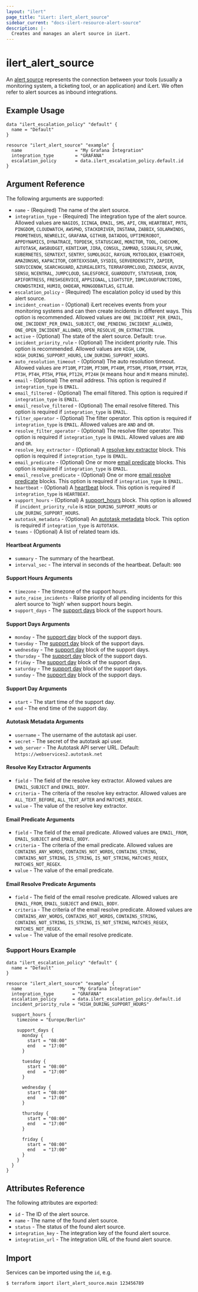 ```yaml
---
layout: "ilert"
page_title: "iLert: ilert_alert_source"
sidebar_current: "docs-ilert-resource-alert-source"
description: |-
  Creates and manages an alert source in iLert.
---
```


# ilert_alert_source

An [alert source](https://api.ilert.com/api-docs/#tag/Alert-Sources) represents the connection between your tools (usually a monitoring system, a ticketing tool, or an application) and iLert. We often refer to alert sources as inbound integrations.

## Example Usage

```hcl
data "ilert_escalation_policy" "default" {
  name = "Default"
}

resource "ilert_alert_source" "example" {
  name                    = "My Grafana Integration"
  integration_type        = "GRAFANA"
  escalation_policy       = data.ilert_escalation_policy.default.id
}
```

## Argument Reference

The following arguments are supported:

- `name` - (Required) The name of the alert source.
- `integration_type` - (Required) The integration type of the alert source. Allowed values are `NAGIOS`, `ICINGA`, `EMAIL`, `SMS`, `API`, `CRN`, `HEARTBEAT`, `PRTG`, `PINGDOM`, `CLOUDWATCH`, `AWSPHD`, `STACKDRIVER`, `INSTANA`, `ZABBIX`, `SOLARWINDS`, `PROMETHEUS`, `NEWRELIC`, `GRAFANA`, `GITHUB`, `DATADOG`, `UPTIMEROBOT`, `APPDYNAMICS`, `DYNATRACE`, `TOPDESK`, `STATUSCAKE`, `MONITOR`, `TOOL`, `CHECKMK`, `AUTOTASK`, `AWSBUDGET`, `KENTIXAM`, `JIRA`, `CONSUL`, `ZAMMAD`, `SIGNALFX`, `SPLUNK`, `KUBERNETES`, `SEMATEXT`, `SENTRY`, `SUMOLOGIC`, `RAYGUN`, `MXTOOLBOX`, `ESWATCHER`, `AMAZONSNS`, `KAPACITOR`, `CORTEXXSOAR`, `SYSDIG`, `SERVERDENSITY`, `ZAPIER`, `SERVICENOW`, `SEARCHGUARD`, `AZUREALERTS`, `TERRAFORMCLOUD`, `ZENDESK`, `AUVIK`, `SENSU`, `NCENTRAL`, `JUMPCLOUD`, `SALESFORCE`, `GUARDDUTY`, `STATUSHUB`, `IXON`, `APIFORTRESS`, `FRESHSERVICE`, `APPSIGNAL`, `LIGHTSTEP`, `IBMCLOUDFUNCTIONS`, `CROWDSTRIKE`, `HUMIO`, `OHDEAR`, `MONGODBATLAS`, `GITLAB`.
- `escalation_policy` - (Required) The escalation policy id used by this alert source.
- `incident_creation` - (Optional) iLert receives events from your monitoring systems and can then create incidents in different ways. This option is recommended. Allowed values are `ONE_INCIDENT_PER_EMAIL`, `ONE_INCIDENT_PER_EMAIL_SUBJECT`, `ONE_PENDING_INCIDENT_ALLOWED`, `ONE_OPEN_INCIDENT_ALLOWED`, `OPEN_RESOLVE_ON_EXTRACTION`.
- `active` - (Optional) The state of the alert source. Default: `true`.
- `incident_priority_rule` - (Optional) The incident priority rule. This option is recommended. Allowed values are `HIGH`, `LOW`, `HIGH_DURING_SUPPORT_HOURS`, `LOW_DURING_SUPPORT_HOURS`.
- `auto_resolution_timeout` - (Optional) The auto resolution timeout. Allowed values are `PT10M`, `PT20M`, `PT30M`, `PT40M`, `PT50M`, `PT60M`, `PT90M`, `PT2H`, `PT3H`, `PT4H`, `PT5H`, `PT6H`, `PT12H`, `PT24H` (`H` means hour and `M` means minute).
- `email` - (Optional) The email address. This option is required if `integration_type` is `EMAIL`.
- `email_filtered` - (Optional) The email filtered. This option is required if `integration_type` is `EMAIL`.
- `email_resolve_filtered` - (Optional) The email resolve filtered. This option is required if `integration_type` is `EMAIL`.
- `filter_operator` - (Optional) The filter operator. This option is required if `integration_type` is `EMAIL`. Allowed values are `AND` and `OR`.
- `resolve_filter_operator` - (Optional) The resolve filter operator. This option is required if `integration_type` is `EMAIL`. Allowed values are `AND` and `OR`.
- `resolve_key_extractor` - (Optional) A [resolve key extractor](#resolve-key-extractor-arguments) block. This option is required if `integration_type` is `EMAIL`.
- `email_predicate` - (Optional) One or more [email predicate](#email-predicate-arguments) blocks. This option is required if `integration_type` is `EMAIL`.
- `email_resolve_predicate` - (Optional) One or more [email resolve predicate](#email-resolve-predicate-arguments) blocks. This option is required if `integration_type` is `EMAIL`.
- `heartbeat` - (Optional) A [heartbeat](#heartbeat-arguments) block. This option is required if `integration_type` is `HEARTBEAT`.
- `support_hours` - (Optional) A [support_hours](#support-hours-arguments) block. This option is allowed if `incident_priority_rule` is `HIGH_DURING_SUPPORT_HOURS` or `LOW_DURING_SUPPORT_HOURS`.
- `autotask_metadata` - (Optional) An [autotask metadata](#autotask-metadata-arguments) block. This option is required if `integration_type` is `AUTOTASK`.
- `teams` - (Optional) A list of related team ids.

#### Heartbeat Arguments

- `summary` - The summary of the heartbeat.
- `interval_sec` - The interval in seconds of the heartbeat. Default: `900`

#### Support Hours Arguments

- `timezone` - The timezone of the support hours.
- `auto_raise_incidents` - Raise priority of all pending incidents for this alert source to 'high' when support hours begin.
- `support_days` - The [support days](#support-days-arguments) block of the support hours.

#### Support Days Arguments

- `monday` - The [support day](#support-day-arguments) block of the support days.
- `tuesday` - The [support day](#support-day-arguments) block of the support days.
- `wednesday` - The [support day](#support-day-arguments) block of the support days.
- `thursday` - The [support day](#support-day-arguments) block of the support days.
- `friday` - The [support day](#support-day-arguments) block of the support days.
- `saturday` - The [support day](#support-day-arguments) block of the support days.
- `sunday` - The [support day](#support-day-arguments) block of the support days.

#### Support Day Arguments

- `start` - The start time of the support day.
- `end` - The end time of the support day.

#### Autotask Metadata Arguments

- `username` - The username of the autotask api user.
- `secret` - The secret of the autotask api user.
- `web_server` - The Autotask API server URL. Default: `https://webservices2.autotask.net`

#### Resolve Key Extractor Arguments

- `field` - The field of the resolve key extractor. Allowed values are `EMAIL_SUBJECT` and `EMAIL_BODY`.
- `criteria` - The criteria of the resolve key extractor. Allowed values are `ALL_TEXT_BEFORE`, `ALL_TEXT_AFTER` and `MATCHES_REGEX`.
- `value` - The value of the resolve key extractor.

#### Email Predicate Arguments

- `field` - The field of the email predicate. Allowed values are `EMAIL_FROM`, `EMAIL_SUBJECT` and `EMAIL_BODY`.
- `criteria` - The criteria of the email predicate. Allowed values are `CONTAINS_ANY_WORDS`, `CONTAINS_NOT_WORDS`, `CONTAINS_STRING`, `CONTAINS_NOT_STRING`, `IS_STRING`, `IS_NOT_STRING`, `MATCHES_REGEX`, `MATCHES_NOT_REGEX`.
- `value` - The value of the email predicate.

#### Email Resolve Predicate Arguments

- `field` - The field of the email resolve predicate. Allowed values are `EMAIL_FROM`, `EMAIL_SUBJECT` and `EMAIL_BODY`.
- `criteria` - The criteria of the email resolve predicate. Allowed values are `CONTAINS_ANY_WORDS`, `CONTAINS_NOT_WORDS`, `CONTAINS_STRING`, `CONTAINS_NOT_STRING`, `IS_STRING`, `IS_NOT_STRING`, `MATCHES_REGEX`, `MATCHES_NOT_REGEX`.
- `value` - The value of the email resolve predicate.

### Support Hours Example

```hcl
data "ilert_escalation_policy" "default" {
  name = "Default"
}

resource "ilert_alert_source" "example" {
  name                   = "My Grafana Integration"
  integration_type       = "GRAFANA"
  escalation_policy      = data.ilert_escalation_policy.default.id
  incident_priority_rule = "HIGH_DURING_SUPPORT_HOURS"

  support_hours {
    timezone = "Europe/Berlin"

    support_days {
      monday {
        start = "08:00"
        end   = "17:00"
      }

      tuesday {
        start = "08:00"
        end   = "17:00"
      }

      wednesday {
        start = "08:00"
        end   = "17:00"
      }

      thursday {
        start = "08:00"
        end   = "17:00"
      }

      friday {
        start = "08:00"
        end   = "17:00"
      }
    }
  }
}
```

## Attributes Reference

The following attributes are exported:

- `id` - The ID of the alert source.
- `name` - The name of the found alert source.
- `status` - The status of the found alert source.
- `integration_key` - The integration key of the found alert source.
- `integration_url` - The integration URL of the found alert source.

## Import

Services can be imported using the `id`, e.g.

```sh
$ terraform import ilert_alert_source.main 123456789
```
